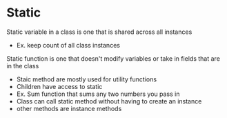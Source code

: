 # Static

Static variable in a class is one that is shared across all instances

- Ex. keep count of all class instances

Static function is one that doesn't modify variables or take in fields that are in the class

- Staic method are mostly used for utility functions
- Children have access to static
- Ex. Sum function that sums any two numbers you pass in
- Class can call static method without having to create an instance
- other methods are instance methods
